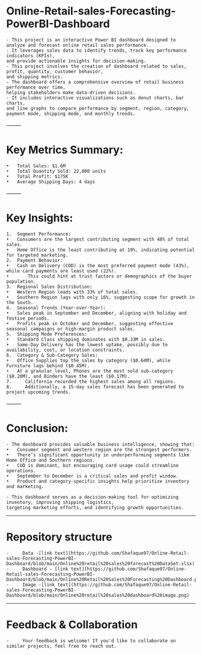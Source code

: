 # Online-Retail-sales-Forecasting-PowerBI-Dashboard
    - This project is an interactive Power BI dashboard designed to analyze and forecast online retail sales performance.  
    - It leverages sales data to identify trends, track key performance indicators (KPIs),  
    and provide actionable insights for decision-making.
    - This project involves the creation of dashboard related to sales, profit, quantity, customer behavior,  
    and shipping metrics.  
    - The dashboard offers a comprehensive overview of retail business performance over time,  
    helping stakeholders make data-driven decisions.  
    - It includes interactive visualizations such as donut charts, bar charts,  
    and line graphs to compare performance by segment, region, category, payment mode, shipping mode, and monthly trends.

⸻

# Key Metrics Summary:
	•	Total Sales: $1.6M
	•	Total Quantity Sold: 22,000 units
	•	Total Profit: $175K
	•	Average Shipping Days: 4 days

⸻

# Key Insights:
	1.	Segment Performance:
	•	Consumers are the largest contributing segment with 48% of total sales.
	•	Home Office is the least contributing at 19%, indicating potential for targeted marketing.
	2.	Payment Behavior:
	•	Cash on Delivery (COD) is the most preferred payment mode (43%), while card payments are least used (22%).
    •       This could hint at trust factors or demographics of the buyer population.
	3.	Regional Sales Distribution:
	•	Western Region leads with 33% of total sales.
	•	Southern Region lags with only 16%, suggesting scope for growth in the South.
	4.	Seasonal Trends (Year-over-Year):
	•	Sales peak in September and December, aligning with holiday and festive periods.
	•	Profits peak in October and December, suggesting effective seasonal campaigns or high-margin product sales.
	5.	Shipping Mode Preferences:
	•	Standard Class shipping dominates with $0.33M in sales.
	•	Same-Day Delivery has the lowest uptake, possibly due to availability, cost, or location constraints.
	6.	Category & Sub-Category Sales:
	•	Office Supplies top the sales by category ($0.64M), while Furniture lags behind ($0.45M).
	•	At a granular level, Phones are the most sold sub-category ($0.20M), and Binders have the least ($0.17M).
    7.     California recorded the highest sales among all regions. 
    8.     Additionally, a 15-day sales forecast has been generated to project upcoming trends.

  
⸻

# Conclusion:
    - The dashboard provides valuable business intelligence, showing that:
	•	Consumer segment and western region are the strongest performers.
	•	There’s significant opportunity in underperforming segments like Home Office and Southern regions.
	•	COD is dominant, but encouraging card usage could streamline operations.
	•	September to December is a critical sales and profit window.
	•	Product and category-specific insights help prioritize inventory and marketing.

    - This dashboard serves as a decision-making tool for optimizing inventory, improving shipping logistics,   
    targeting marketing efforts, and identifying growth opportunities.


______

# Repository structure
    -     Data -[link text](https://github.com/Shafaque97/Online-Retail-sales-Forecasting-PowerBI-Dashboard/blob/main/Online%20retail%20sales%20forecast%20DataSet.xlsx)
    -     Dashboard - [link text](https://github.com/Shafaque97/Online-Retail-sales-Forecasting-PowerBI-Dashboard/blob/main/Online%20Retail%20Sales%20Forecasting%20Dashboard.pbix)
    -     Image -[link text](https://github.com/Shafaque97/Online-Retail-sales-Forecasting-PowerBI-Dashboard/blob/main/Online%20retail%20sales%20dashboard%20image.png)


______

# Feedback & Collaboration
    -     Your feedback is welcome! If you'd like to collaborate on similar projects, feel free to reach out.
